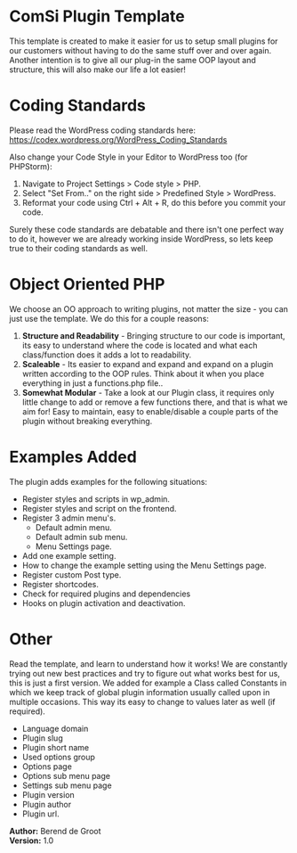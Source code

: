 # ComSi Plugin Template #
This template is created to make it easier for us to setup small plugins for our customers without having to do the same
 stuff over and over again. Another intention is to give all our plug-in the same OOP layout and structure, this will also 
 make our life a lot easier! 
 
# Coding Standards #
 Please read the WordPress coding standards here: https://codex.wordpress.org/WordPress_Coding_Standards

 Also change your Code Style in your Editor to WordPress too (for PHPStorm):
 1. Navigate to Project Settings > Code style > PHP.
 2. Select "Set From.." on the right side > Predefined Style > WordPress.
 3. Reformat your code using Ctrl + Alt + R, do this before you commit your code.
 
 Surely these code standards are debatable and there isn't one perfect way to do it, however we are already working inside
 WordPress, so lets keep true to their coding standards as well.
 
# Object Oriented PHP #
 We choose an OO approach to writing plugins, not matter the size - you can just use the template. We do this for a couple
 reasons:
 1. **Structure and Readability** - Bringing structure to our code is important, its easy to understand where the code is located and what each class/function does it adds a lot to readability.
 2. **Scaleable** - Its easier to expand and expand and expand on a plugin written according to the OOP rules. Think about it when you place everything in just a functions.php file..
 3. **Somewhat Modular** - Take a look at our Plugin class, it requires only little change to add or remove a few functions there, and that is what we aim for! Easy to maintain, easy to enable/disable a couple parts of the plugin without breaking everything.
 
 
# Examples Added #
 The plugin adds examples for the following situations:
 - Register styles and scripts in wp_admin.
 - Register styles and script on the frontend.
 - Register 3 admin menu's.
    - Default admin menu.
    - Default admin sub menu.
    - Menu Settings page.
- Add one example setting.
- How to change the example setting using the Menu Settings page.
- Register custom Post type.
- Register shortcodes.
- Check for required plugins and dependencies
- Hooks on plugin activation and deactivation.
 
# Other #
 Read the template, and learn to understand how it works! We are constantly trying out new best practices and try to
 figure out what works best for us, this is just a first version. We added for example a Class called Constants
 in which we keep track of global plugin information usually called upon in multiple occasions. This way its easy to change
 to values later as well (if required).
 - Language domain
 - Plugin slug
 - Plugin short name
 - Used options group
 - Options page
 - Options sub menu page
 - Settings sub menu page
 - Plugin version
 - Plugin author
 - Plugin url.


**Author:** Berend de Groot<br>
**Version:** 1.0